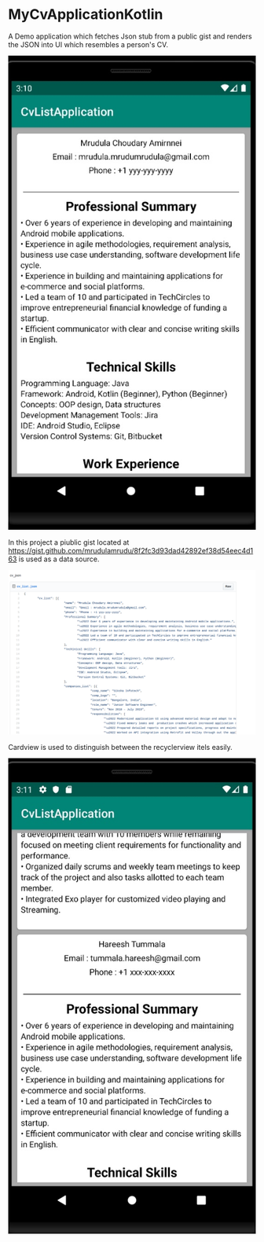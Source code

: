 # MyCvApplicationKotlin

A Demo application which fetches Json stub from a public gist and renders the JSON into UI which resembles a person's CV.

![image](Media/UI.jpg)

In this project a piublic gist located at https://gist.github.com/mrudulamrudu/8f2fc3d93dad42892ef38d54eec4d163 is used as a data source.

![image](Media/gist.png)


 Cardview is used to distinguish between the recyclerview itels easily.
 
 ![image](Media/card.jpg)
